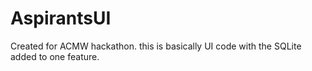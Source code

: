 # AspirantsUI
Created for ACMW hackathon. this is basically UI code with the SQLite added to one feature.

